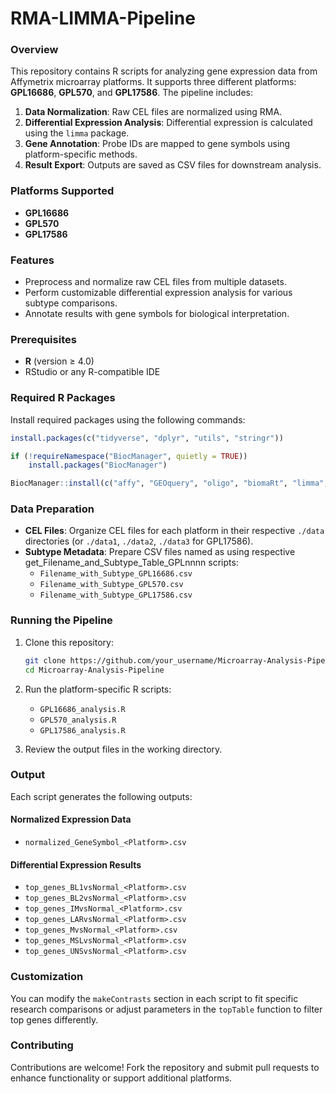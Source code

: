# RMA-LIMMA-Pipeline

### Overview  

This repository contains R scripts for analyzing gene expression data from Affymetrix microarray platforms. It supports three different platforms: **GPL16686**, **GPL570**, and **GPL17586**. The pipeline includes:  

1. **Data Normalization**: Raw CEL files are normalized using RMA.  
2. **Differential Expression Analysis**: Differential expression is calculated using the `limma` package.  
3. **Gene Annotation**: Probe IDs are mapped to gene symbols using platform-specific methods.  
4. **Result Export**: Outputs are saved as CSV files for downstream analysis.  

### Platforms Supported  

- **GPL16686**  
- **GPL570**  
- **GPL17586**  

### Features  

- Preprocess and normalize raw CEL files from multiple datasets.  
- Perform customizable differential expression analysis for various subtype comparisons.  
- Annotate results with gene symbols for biological interpretation.  

### Prerequisites  

- **R** (version ≥ 4.0)  
- RStudio or any R-compatible IDE  

### Required R Packages  

Install required packages using the following commands:  

```r  
install.packages(c("tidyverse", "dplyr", "utils", "stringr"))  

if (!requireNamespace("BiocManager", quietly = TRUE))  
    install.packages("BiocManager")  

BiocManager::install(c("affy", "GEOquery", "oligo", "biomaRt", "limma", "org.Hs.eg.db"))  
```  

### Data Preparation  

- **CEL Files**: Organize CEL files for each platform in their respective `./data` directories (or `./data1`, `./data2`, `./data3` for GPL17586).  
- **Subtype Metadata**: Prepare CSV files named as using respective get_Filename_and_Subtype_Table_GPLnnnn scripts:  
  - `Filename_with_Subtype_GPL16686.csv`  
  - `Filename_with_Subtype_GPL570.csv`  
  - `Filename_with_Subtype_GPL17586.csv`  

### Running the Pipeline  

1. Clone this repository:  
   ```bash  
   git clone https://github.com/your_username/Microarray-Analysis-Pipeline.git  
   cd Microarray-Analysis-Pipeline  
   ```  

2. Run the platform-specific R scripts:  
   - `GPL16686_analysis.R`  
   - `GPL570_analysis.R`  
   - `GPL17586_analysis.R`  

3. Review the output files in the working directory.  

### Output  

Each script generates the following outputs:  

#### Normalized Expression Data  
- `normalized_GeneSymbol_<Platform>.csv`  

#### Differential Expression Results  
- `top_genes_BL1vsNormal_<Platform>.csv`  
- `top_genes_BL2vsNormal_<Platform>.csv`  
- `top_genes_IMvsNormal_<Platform>.csv`  
- `top_genes_LARvsNormal_<Platform>.csv`  
- `top_genes_MvsNormal_<Platform>.csv`  
- `top_genes_MSLvsNormal_<Platform>.csv`  
- `top_genes_UNSvsNormal_<Platform>.csv`  

### Customization  

You can modify the `makeContrasts` section in each script to fit specific research comparisons or adjust parameters in the `topTable` function to filter top genes differently.  

### Contributing  

Contributions are welcome! Fork the repository and submit pull requests to enhance functionality or support additional platforms.  
